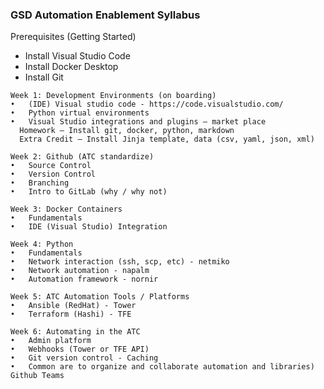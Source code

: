 ### GSD Automation Enablement Syllabus 

Prerequisites (Getting Started) 

- Install Visual Studio Code
- Install Docker Desktop 
- Install Git

```
Week 1: Development Environments (on boarding) 
•	(IDE) Visual studio code - https://code.visualstudio.com/
•	Python virtual environments 
•	Visual Studio integrations and plugins – market place 
  Homework – Install git, docker, python, markdown 
  Extra Credit – Install Jinja template, data (csv, yaml, json, xml)
```
```
Week 2: Github (ATC standardize)
•	Source Control
•	Version Control
•	Branching
•	Intro to GitLab (why / why not)
```
```
Week 3: Docker Containers 
•	Fundamentals
•	IDE (Visual Studio) Integration
```
```
Week 4: Python 
•	Fundamentals 
•	Network interaction (ssh, scp, etc) - netmiko 
•	Network automation - napalm
•	Automation framework - nornir
```
```
Week 5: ATC Automation Tools / Platforms
•	Ansible (RedHat) - Tower 
•	Terraform (Hashi) - TFE
```
```
Week 6: Automating in the ATC 
•	Admin platform
•	Webhooks (Tower or TFE API)
•	Git version control - Caching
•	Common are to organize and collaborate automation and libraries) Github Teams
```
